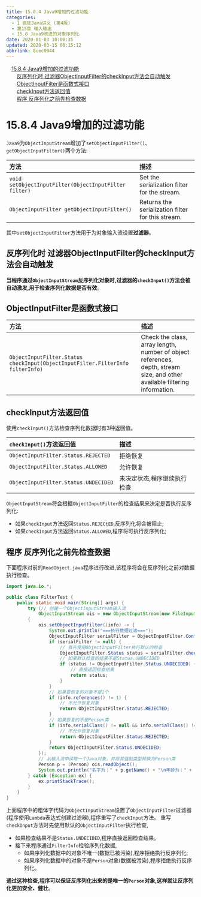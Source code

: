 ```yaml
---
title: 15.8.4 Java9增加的过滤功能
categories: 
  - 1 疯狂Java讲义 (第4版)
  - 第15章 输入输出
  - 15.8 Java9改进的对象序列化
date: 2020-01-03 10:00:35
updated: 2020-03-15 08:15:12
abbrlink: 8cec0944
---
```

<div id='my_toc'><a href="/JavaReadingNotes/8cec0944/#15-8-4-Java9增加的过滤功能" class="header_1">15.8.4 Java9增加的过滤功能</a>&nbsp;<br><a href="/JavaReadingNotes/8cec0944/#反序列化时-过滤器ObjectInputFilter的checkInput方法会自动触发" class="header_2">反序列化时 过滤器ObjectInputFilter的checkInput方法会自动触发</a>&nbsp;<br><a href="/JavaReadingNotes/8cec0944/#ObjectInputFilter是函数式接口" class="header_2">ObjectInputFilter是函数式接口</a>&nbsp;<br><a href="/JavaReadingNotes/8cec0944/#checkInput方法返回值" class="header_2">checkInput方法返回值</a>&nbsp;<br><a href="/JavaReadingNotes/8cec0944/#程序-反序列化之前先检查数据" class="header_2">程序 反序列化之前先检查数据</a>&nbsp;<br></div>
<style>.header_1{margin-left: 1em;}.header_2{margin-left: 2em;}.header_3{margin-left: 3em;}.header_4{margin-left: 4em;}.header_5{margin-left: 5em;}.header_6{margin-left: 6em;}</style>
<!--more-->
<script>if (navigator.platform.search('arm')==-1){document.getElementById('my_toc').style.display = 'none';}var e,p = document.getElementsByTagName('p');while (p.length>0) {e = p[0];e.parentElement.removeChild(e);}</script>

<!--end-->
# 15.8.4 Java9增加的过滤功能
`Java9`为`ObjectInputStream`增加了`setObjectInputFilter()`、`getObjectInputFilter()`两个方法:

|方法|描述|
|:--|:--|
|`void setObjectInputFilter(ObjectInputFilter filter)`|Set the serialization filter for the stream.|
|`ObjectInputFilter getObjectInputFilter()`|Returns the serialization filter for this stream.|


其中`setObjectInputFilter`方法用于为对象输入流设置**过滤器**。
## 反序列化时 过滤器ObjectInputFilter的checkInput方法会自动触发
**当程序通过`ObjectInputStream`反序列化对象时,过滤器的`checkInput()`方法会被自动激发,用于检查序列化数据是否有效**。
## ObjectInputFilter是函数式接口

|方法|描述|
|:--|:--|
|`ObjectInputFilter.Status checkInput(ObjectInputFilter.FilterInfo filterInfo)`|Check the class, array length, number of object references, depth, stream size, and other available filtering information.|

## checkInput方法返回值
使用`checkInput()`方法检查序列化数据时有3种返回值。

|`checkInput()`方法返回值|描述|
|:--|:--|
|`ObjectInputFilter.Status.REJECTED`|拒绝恢复|
|`ObjectInputFilter.Status.ALLOWED`|允许恢复|
|`ObjectInputFilter.Status.UNDECIDED`|未决定状态,程序继续执行检查|

`ObjectInputStream`将会根据`ObjectInputFilter`的检查结果来决定是否执行反序列化:
- 如果`checkInput`方法返回`Status.REJECtED`,反序列化将会被阻止;
- 如果`checkInput`方法返回`Status.ALLOWED`,程序将可执行反序列化;

## 程序 反序列化之前先检查数据
下面程序对前的`ReadObject.java`程序进行改进,该程序将会在反序列化之前对数据执行检查。
```java
import java.io.*;

public class FilterTest {
    public static void main(String[] args) {
        try (// 创建一个ObjectInputStream输入流
            ObjectInputStream ois = new ObjectInputStream(new FileInputStream("object.txt"))) 
        {
            ois.setObjectInputFilter((info) -> {
                System.out.println("===执行数据过滤===");
                ObjectInputFilter serialFilter = ObjectInputFilter.Config.getSerialFilter();
                if (serialFilter != null) {
                    // 首先使用ObjectInputFilter执行默认的检查
                    ObjectInputFilter.Status status = serialFilter.checkInput(info);
                    // 如果默认检查的结果不是Status.UNDECIDED
                    if (status != ObjectInputFilter.Status.UNDECIDED) {
                        // 直接返回检查结果
                        return status;
                    }
                }
                // 如果要恢复的对象不是1个
                if (info.references() != 1) {
                    // 不允许恢复对象
                    return ObjectInputFilter.Status.REJECTED;
                }
                // 如果恢复的不是Person类
                if (info.serialClass() != null && info.serialClass() != Person.class) {
                    // 不允许恢复对象
                    return ObjectInputFilter.Status.REJECTED;
                }
                return ObjectInputFilter.Status.UNDECIDED;
            });
            // 从输入流中读取一个Java对象，并将其强制类型转换为Person类
            Person p = (Person) ois.readObject();
            System.out.println("名字为：" + p.getName() + "\n年龄为：" + p.getAge());
        } catch (Exception ex) {
            ex.printStackTrace();
        }
    }
}
```
上面程序中的粗体字代码为`ObjectInputStream`设置了`ObjectInputFilter`过滤器(程序使用`Lambda`表达式创建过滤器),程序重写了`checkInput`方法。
重写`checkInput`方法时先使用默认的`ObjectInputFilter`执行检查,
- 如果检查结果不是`Status.UNDECIDED`,程序直接返回检查结果。
- 接下来程序通过`FilterInfo`检验序列化数据,
  - 如果序列化数据中的对象不唯一(数据已被污染),程序拒绝执行反序列化;
  - 如果序列化数据中的对象不是`Person`对象(数据被污染),程序拒绝执行反序列化。

**通过这种检查,程序可以保证反序列化出来的是唯一的`Person`对象,这样就让反序列化更加安全、健壮**。
